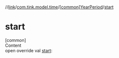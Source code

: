 //[link](../../index.md)/[com.tink.model.time](../index.md)/[[common]YearPeriod](index.md)/[start](start.md)



# start  
[common]  
Content  
open override val [start](start.md): <ERROR CLASS>  



